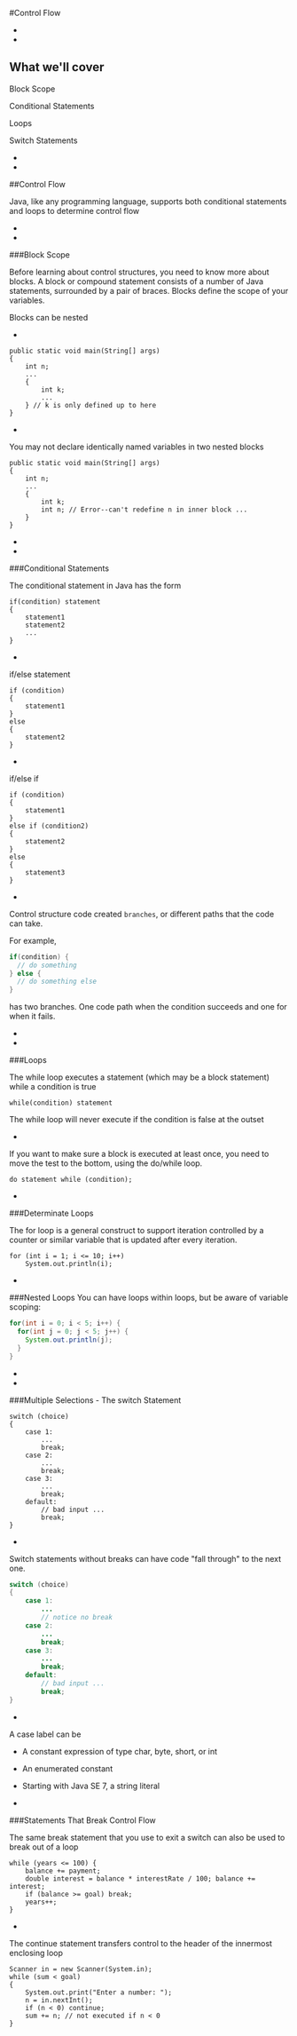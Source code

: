 
#Control Flow


-
-
## What we'll cover

<p class="fragment fade-up">Block Scope</p>
<p class="fragment fade-up">Conditional Statements</p>
<p class="fragment fade-up">Loops</p>
<p class="fragment fade-up">Switch Statements</p>

-
-

##Control Flow

Java, like any programming language, supports both conditional statements and loops to determine control flow

-
-

###Block Scope

Before learning about control structures, you need to know more about blocks.
A block or compound statement consists of a number of Java statements, surrounded by a pair of braces. Blocks define the scope of your variables.

Blocks can be nested

-

```
public static void main(String[] args)
{
    int n;
    ...
    {
        int k;
        ...
    } // k is only defined up to here
}
```

-

You may not declare identically named variables in two nested blocks

```
public static void main(String[] args)
{
    int n;
    ...
    {
        int k;
        int n; // Error--can't redefine n in inner block ...
    }
}
```

-
-

###Conditional Statements

The conditional statement in Java has the form

```
if(condition) statement
{
    statement1
    statement2
    ...
}
```

-

if/else statement

```
if (condition)
{
    statement1
}
else
{
    statement2
}
```

-

if/else if

```
if (condition)
{
    statement1
}
else if (condition2)
{
    statement2
}
else
{
    statement3
}
```

-
Control structure code created `branches`, or different paths that the code can take.

For example,
```java
if(condition) {
  // do something
} else {
  // do something else
}
```
has two branches.  One code path when the condition succeeds and one for when it fails.

-
-

###Loops

The while loop executes a statement (which may be a block statement) while a condition is true

```
while(condition) statement
```
The while loop will never execute if the condition is false at the outset

-

If you want to make sure a block is executed at least once, you need to move the test to the bottom, using the do/while loop.

```
do statement while (condition);
```
-

###Determinate Loops

The for loop is a general construct to support iteration controlled by a counter or similar variable that is updated after every iteration.

```
for (int i = 1; i <= 10; i++)
    System.out.println(i);
```

-

###Nested Loops
You can have loops within loops, but be aware of variable scoping:
```java
for(int i = 0; i < 5; i++) {
  for(int j = 0; j < 5; j++) {
    System.out.println(j);
  }
}
```

-
-


###Multiple Selections - The switch Statement

```
switch (choice)
{
    case 1:
        ...
        break;
    case 2:
        ...
        break;
    case 3:
        ...
        break;
    default:
        // bad input ...
        break;
}
```

-
Switch statements without breaks can have code "fall through" to the next one.
```java
switch (choice)
{
    case 1:
        ...
        // notice no break
    case 2:
        ...
        break;
    case 3:
        ...
        break;
    default:
        // bad input ...
        break;
}
```
-

A case label can be

- A constant expression of type char, byte, short, or int
- An enumerated constant
- Starting with Java SE 7, a string literal

-

###Statements That Break Control Flow

The same break statement that you use to exit a switch can also be used to break out of a loop

```
while (years <= 100) {
    balance += payment;
    double interest = balance * interestRate / 100; balance += interest;
    if (balance >= goal) break;
    years++;
}
```

-

The continue statement transfers control to the header of the innermost enclosing loop

```
Scanner in = new Scanner(System.in);
while (sum < goal)
{
    System.out.print("Enter a number: ");
    n = in.nextInt();
    if (n < 0) continue;
    sum += n; // not executed if n < 0
}
```
